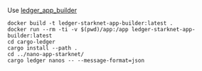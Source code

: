 Use [ledger_app_builder](https://github.com/yogh333/ledger-app-builder/tree/ledger-starknet-app-builder)

```
docker build -t ledger-starknet-app-builder:latest .
docker run --rm -ti -v $(pwd)/app:/app ledger-starknet-app-builder:latest
cd cargo-ledger
cargo install --path .
cd ../nano-app-starknet/
cargo ledger nanos -- --message-format=json
```